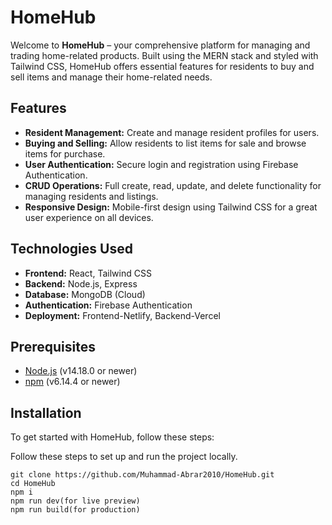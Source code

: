 # HomeHub

Welcome to **HomeHub** – your comprehensive platform for managing and trading home-related products. Built using the MERN stack and styled with Tailwind CSS, HomeHub offers essential features for residents to buy and sell items and manage their home-related needs.

## Features

- **Resident Management:** Create and manage resident profiles for users.
- **Buying and Selling:** Allow residents to list items for sale and browse items for purchase.
- **User Authentication:** Secure login and registration using Firebase Authentication.
- **CRUD Operations:** Full create, read, update, and delete functionality for managing residents and listings.
- **Responsive Design:** Mobile-first design using Tailwind CSS for a great user experience on all devices.

## Technologies Used

- **Frontend:** React, Tailwind CSS
- **Backend:** Node.js, Express
- **Database:** MongoDB (Cloud)
- **Authentication:** Firebase Authentication
- **Deployment:** Frontend-Netlify, Backend-Vercel

## Prerequisites

- [Node.js](https://nodejs.org/) (v14.18.0 or newer)
- [npm](https://www.npmjs.com/) (v6.14.4 or newer)

## Installation

To get started with HomeHub, follow these steps:



Follow these steps to set up and run the project locally.
```text
git clone https://github.com/Muhammad-Abrar2010/HomeHub.git
cd HomeHub          
npm i
npm run dev(for live preview)
npm run build(for production)
